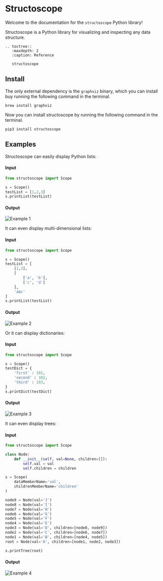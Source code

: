 Structoscope
============

Welcome to the documentation for the `structoscope` Python library!  
  
Structoscope is a Python library for visualizing and inspecting any data structure.

```eval_rst
.. toctree::
   :maxdepth: 2
   :caption: Reference

   structoscope
```

## Install

The only external dependency is the `graphviz` binary, which you can install buy running the following command in the terminal.  

```
brew install graphviz
```

Now you can install structoscope by running the following command in the terminal.

```
pip3 install structoscope
```

## Examples

Structoscope can easily display Python lists:

#### Input
```python
from structoscope import Scope

s = Scope()
testList = [1,2,3]
s.printList(testList)
```

#### Output
![Example 1](https://github.com/matteosandrin/structoscope/raw/master/example_01.png)

It can even display multi-dimensional lists:

#### Input
```python
from structoscope import Scope

s = Scope()
testList = [
    [1,2],
    [
        ['a', 'b'],
        ['c', 'd']
    ],
    'abc'
]
s.printList(testList)
```

#### Output
![Example 2](https://github.com/matteosandrin/structoscope/raw/master/example_02.png)

Or it can display dictionaries:

#### Input
```python
from structoscope import Scope

s = Scope()
testDict = {
    'first' : 101,
    'second' : 102,
    'third' : 103,
}
s.printDict(testDict)
```

#### Output
![Example 3](https://github.com/matteosandrin/structoscope/raw/master/example_03.png)

It can even display trees:

#### Input
```python
from structoscope import Scope

class Node:
    def __init__(self, val=None, children=[]):
        self.val = val
        self.children = children

s = Scope(
    dataMemberName='val',
    childrenMemberName='children'
)

node9 = Node(val='J')
node8 = Node(val='I')
node7 = Node(val='H')
node6 = Node(val='G')
node5 = Node(val='F')
node4 = Node(val='E')
node3 = Node(val='D', children=[node8, node9])
node2 = Node(val='C', children=[node6, node7])
node1 = Node(val='B', children=[node4, node5])
root = Node(val='A', children=[node1, node2, node3])

s.printTree(root)
```

#### Output
![Example 4](https://github.com/matteosandrin/structoscope/raw/master/example_04.png)
